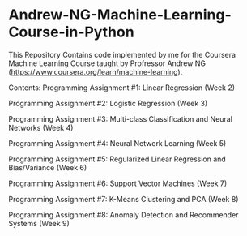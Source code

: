 # Andrew-NG-Machine-Learning-Course-in-Python
This Repository Contains code implemented by me for the Coursera Machine Learning Course taught by Profressor Andrew NG (https://www.coursera.org/learn/machine-learning).

Contents:
Programming Assignment #1: Linear Regression (Week 2)

Programming Assignment #2: Logistic Regression (Week 3)

Programming Assignment #3: Multi-class Classification and Neural Networks (Week 4)

Programming Assignment #4: Neural Network Learning (Week 5)

Programming Assignment #5: Regularized Linear Regression and Bias/Variance (Week 6)

Programming Assignment #6: Support Vector Machines (Week 7)

Programming Assignment #7: K-Means Clustering and PCA (Week 8)

Programming Assignment #8: Anomaly Detection and Recommender Systems (Week 9)
